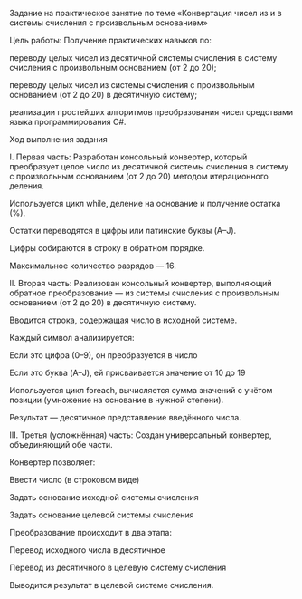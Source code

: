 Задание
на практическое занятие
по теме
«Конвертация чисел из и в системы счисления с произвольным основанием»

Цель работы:
Получение практических навыков по:

переводу целых чисел из десятичной системы счисления в систему счисления с произвольным основанием (от 2 до 20);

переводу целых чисел из системы счисления с произвольным основанием (от 2 до 20) в десятичную систему;

реализации простейших алгоритмов преобразования чисел средствами языка программирования C#.

Ход выполнения задания

I. Первая часть:
Разработан консольный конвертер, который преобразует целое число из десятичной системы счисления в систему с произвольным основанием (от 2 до 20) методом итерационного деления.

Используется цикл while, деление на основание и получение остатка (%).

Остатки переводятся в цифры или латинские буквы (A–J).

Цифры собираются в строку в обратном порядке.

Максимальное количество разрядов — 16.

II. Вторая часть:
Реализован консольный конвертер, выполняющий обратное преобразование — из системы счисления с произвольным основанием (от 2 до 20) в десятичную систему.

Вводится строка, содержащая число в исходной системе.

Каждый символ анализируется:

Если это цифра (0–9), он преобразуется в число

Если это буква (A–J), ей присваивается значение от 10 до 19

Используется цикл foreach, вычисляется сумма значений с учётом позиции (умножение на основание в нужной степени).

Результат — десятичное представление введённого числа.

III. Третья (усложнённая) часть:
Создан универсальный конвертер, объединяющий обе части.

Конвертер позволяет:

Ввести число (в строковом виде)

Задать основание исходной системы счисления

Задать основание целевой системы счисления

Преобразование происходит в два этапа:

Перевод исходного числа в десятичное

Перевод из десятичного в целевую систему счисления

Выводится результат в целевой системе счисления.
